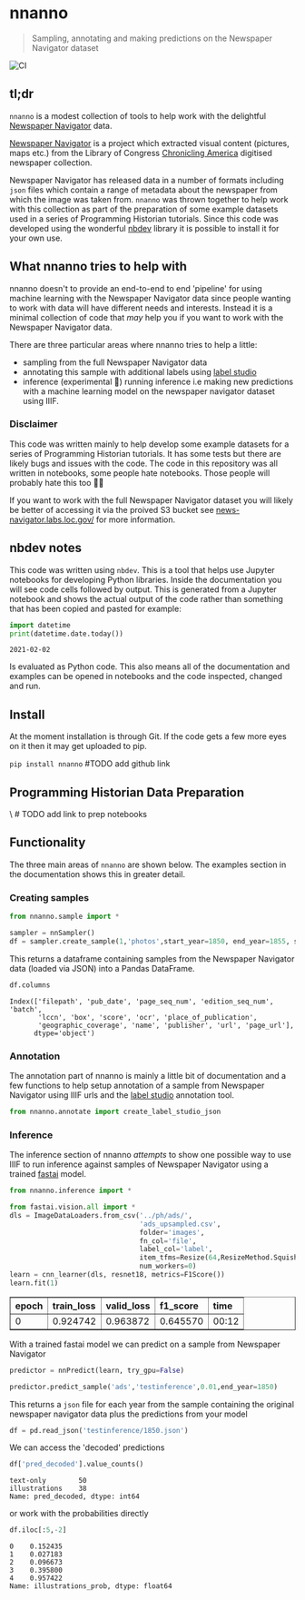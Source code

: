 # nnanno
> Sampling, annotating and making predictions on the Newspaper Navigator dataset  


![CI](https://github.com/davanstrien/nnanno/workflows/CI/badge.svg)

## tl;dr

`nnanno` is a modest collection of tools to help work with the delightful [Newspaper Navigator](https://news-navigator.labs.loc.gov/) data. 

[Newspaper Navigator](https://news-navigator.labs.loc.gov/) is a project which extracted visual content (pictures, maps etc.) from the Library of Congress [Chronicling America](https://chroniclingamerica.loc.gov/) digitised newspaper collection. 

Newspaper Navigator has released data in a number of formats including `json` files which contain a range of metadata about the newspaper from which the image was taken from. `nnanno` was thrown together to help work with this collection as part of the preparation of some example datasets used in a series of Programming Historian tutorials. Since this code was developed using the wonderful [nbdev](nbdev.fast.ai/) library it is possible to install it for your own use. 

## What nnanno tries to help with

nnanno doesn't to provide an end-to-end to end 'pipeline' for using machine learning with the Newspaper Navigator data since people wanting to work with data will have different needs and interests. Instead it is a minimal collection of code that *may* help you if you want to work with the Newspaper Navigator data.

There are three particular areas where nnanno tries to help a little:
- sampling from the full Newspaper Navigator data 
- annotating this sample with additional labels using [label studio](https://labelstud.io)
- inference (experimental 😬) running inference i.e making new predictions with a machine learning model on the newspaper navigator dataset using IIIF.

### Disclaimer

This code was written mainly to help develop some example datasets for a series of Programming Historian tutorials. It has some tests but there are likely bugs and issues with the code. The code in this repository was all written in notebooks, some people  hate notebooks. Those people will probably hate this too 🤷‍♂️

If you want to work with the full Newspaper Navigator dataset you will likely be better of accessing it via the proived S3 bucket see [news-navigator.labs.loc.gov/]() for more information.

## nbdev notes
This code was written using `nbdev`. This is a tool that helps use Jupyter notebooks for developing Python libraries. Inside the documentation you will see code cells followed by output. This is generated from a Jupyter notebook and shows the actual output of the code rather than something that has been copied and pasted for example:

```python
import datetime
print(datetime.date.today())
```

    2021-02-02


Is evaluated as Python code. This also means all of the documentation and examples can be opened in notebooks and the code inspected, changed and run. 

## Install

At the moment installation is through Git. If the code gets a few more eyes on it then it may get uploaded to pip. 

`pip install nnanno` #TODO add github link

## Programming Historian Data Preparation 

\ # TODO add link to prep notebooks

## Functionality 
The three main areas of `nnanno` are shown below. The examples section in the documentation shows this in greater detail.

### Creating samples

```python
from nnanno.sample import *
```

```python
sampler = nnSampler()
df = sampler.create_sample(1,'photos',start_year=1850, end_year=1855, step=1)
```

    


This returns a dataframe containing samples from the Newspaper Navigator data (loaded via JSON) into a Pandas DataFrame. 

```python
df.columns
```




    Index(['filepath', 'pub_date', 'page_seq_num', 'edition_seq_num', 'batch',
           'lccn', 'box', 'score', 'ocr', 'place_of_publication',
           'geographic_coverage', 'name', 'publisher', 'url', 'page_url'],
          dtype='object')



### Annotation
The annotation part of nnanno is mainly a little bit of documentation and a few functions to help setup annotation of a sample from Newspaper Navigator using IIIF urls and the [label studio](https://labelstud.io/) annotation tool. 

```python
from nnanno.annotate import create_label_studio_json
```

### Inference

The inference section of nnanno *attempts* to show one possible way to use IIIF to run inference against samples of Newspaper Navigator using a trained [fastai](https://docs.fast.ai/) model. 

```python
from nnanno.inference import *
```

```python
from fastai.vision.all import *
dls = ImageDataLoaders.from_csv('../ph/ads/', 
                                'ads_upsampled.csv',
                                folder='images', 
                                fn_col='file', 
                                label_col='label',
                                item_tfms=Resize(64,ResizeMethod.Squish),
                                num_workers=0)
learn = cnn_learner(dls, resnet18, metrics=F1Score())
learn.fit(1)
```


<table border="1" class="dataframe">
  <thead>
    <tr style="text-align: left;">
      <th>epoch</th>
      <th>train_loss</th>
      <th>valid_loss</th>
      <th>f1_score</th>
      <th>time</th>
    </tr>
  </thead>
  <tbody>
    <tr>
      <td>0</td>
      <td>0.924742</td>
      <td>0.963872</td>
      <td>0.645570</td>
      <td>00:12</td>
    </tr>
  </tbody>
</table>


With a trained fastai model we can predict on a sample from Newspaper Navigator

```python
predictor = nnPredict(learn, try_gpu=False)
```

```python
predictor.predict_sample('ads','testinference',0.01,end_year=1850)
```

    


This returns a `json` file for each year from the sample containing the original newspaper navigator data plus the predictions from your model

```python
df = pd.read_json('testinference/1850.json')
```

We can access the 'decoded' predictions

```python
df['pred_decoded'].value_counts()
```




    text-only        50
    illustrations    38
    Name: pred_decoded, dtype: int64



or work with the probabilities directly

```python
df.iloc[:5,-2]
```




    0    0.152435
    1    0.027183
    2    0.096673
    3    0.395800
    4    0.957422
    Name: illustrations_prob, dtype: float64


